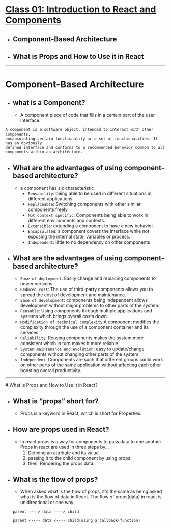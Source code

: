 # [Class 01: Introduction to React and Components](/README.md)

- ## Component-Based Architecture
- ## What is Props and How to Use it in React
<hr>

# Component-Based Architecture

- ## what is a Component?
   - A component piece of code that fills in a certain part of the user interface.
```
A component is a software object, intended to interact with other components, 
encapsulating certain functionality or a set of functionalities. It has an obviously 
defined interface and conforms to a recommended behavior common to all components within an architecture.

```
- ## What are the advantages of using component-based architecture?
    - a component has six characteristic
      - `Reusability`: being able to be used in different situations in different applications
      - `Replaceable`: Switching components with other similar components freely
      - `Not context specific`: Components being able to work in different environments and contexts.
      - `Extensible`: extending a component to have a new behavior.
      - `Encapsulated`: a component covers the interface while not exposing the internal state, variables or process.
      - `Independent`: little to no dependency on other components

- ## What are the advantages of using component-based architecture?
     - `Ease of deployment`: Easily change and replacing components to newer versions
     - `Reduced cost`: The use of third-party components allows you to spread the cost of development and maintenance.
     - `Ease of development`: components being independent allows development without major problems to other parts of the system.
     - `Reusable`: Using components through multiple applications and systems which brings overall costs down.
     - `Modification of technical complexity`:A component modifies the complexity through the use of a component container and its services.
     - `Reliability`: Reusing components makes the system more consistent which in turn makes it more reliable
     - `System maintenance and evolution`: easy to update/change components without changing other parts of the system
     - `Independent`: Components are such that different groups could work on other parts of the same application without affecting each other boosting overall productivity.

<hr>
# What is Props and How to Use it in React?

- ## What is “props” short for?
    - Props is a keyword in React, which is short for Properties.

- ## How are props used in React?
    - In react props is a way for components to pass data to one another. Props in react are used in three steps by...
        1. Defining an attribute and its value.
        2. passing it to the child component by using props.
        3. then, Rendering the props data.

- ## What is the flow of props?
    - When asked what is the flow of props, it's the same as being asked what is the flow of data in React. The flow of props(data) in react is unidirectional or one way.

    ```
    parent ----> data ----> child

    parent <---- data <---- child(using a callback-function)

    ```  


